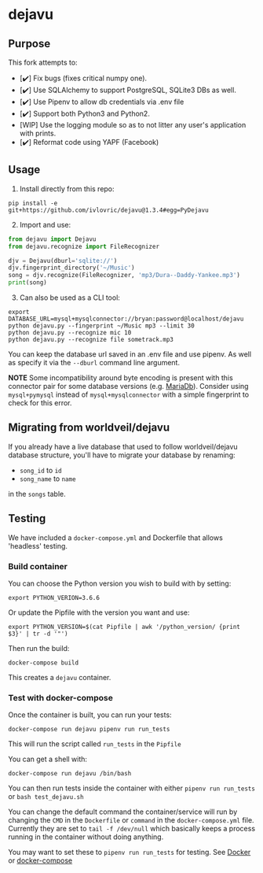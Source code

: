 # dejavu

## Purpose

This fork attempts to:

*   [:heavy_check_mark:] Fix bugs (fixes critical numpy one).
*   [:heavy_check_mark:] Use SQLAlchemy to support PostgreSQL, SQLite3 DBs as well.
*   [:heavy_check_mark:] Use Pipenv to allow db credentials via .env file
*   [:heavy_check_mark:] Support both Python3 and Python2.
*   [WIP] Use the logging module so as to not litter any user's application with prints.
*   [:heavy_check_mark:] Reformat code using YAPF (Facebook)

## Usage

1.  Install directly from this repo:

```commandline
pip install -e git+https://github.com/ivlovric/dejavu@1.3.4#egg=PyDejavu
```

2.  Import and use:

```python
from dejavu import Dejavu
from dejavu.recognize import FileRecognizer

djv = Dejavu(dburl='sqlite://')
djv.fingerprint_directory('~/Music')
song = djv.recognize(FileRecognizer, 'mp3/Dura--Daddy-Yankee.mp3')
print(song)
```

3.  Can also be used as a CLI tool:

```commandline
export DATABASE_URL=mysql+mysqlconnector://bryan:password@localhost/dejavu
python dejavu.py --fingerprint ~/Music mp3 --limit 30
python dejavu.py --recognize mic 10
python dejavu.py --recognize file sometrack.mp3
```

You can keep the database url saved in an .env file and use pipenv. As
well as specify it via the `--dburl` command line argument.

**NOTE** Some incompatibility around byte encoding is present with this connector pair
for some database versions (e.g. [MariaDb](https://mariadb.org/)).
Consider using `mysql+pymysql` instead of `mysql+mysqlconnector` with a simple
fingerprint to check for this error.

## Migrating from worldveil/dejavu

If you already have a live database that used to follow worldveil/dejavu
database structure, you'll have to migrate your database
by renaming:

*   `song_id` to `id`
*   `song_name` to `name`

in the `songs` table.

## Testing

We have included a `docker-compose.yml` and Dockerfile that allows 'headless' testing.

### Build container

You can choose the Python version you wish to build with by setting:

```
export PYTHON_VERION=3.6.6
```

Or update the Pipfile with the version you want and use:

```
export PYTHON_VERSION=$(cat Pipfile | awk '/python_version/ {print $3}' | tr -d '"')
```

Then run the build:

```
docker-compose build
```

This creates a `dejavu` container.

### Test with docker-compose

Once the container is built, you can run your tests:

```
docker-compose run dejavu pipenv run run_tests
```

This will run the script called `run_tests` in the `Pipfile`

You can get a shell with:

```
docker-compose run dejavu /bin/bash
```

You can then run tests inside the container with either `pipenv run run_tests` or `bash test_dejavu.sh`

You can change the default command the container/service will run by changing the `CMD` in the `Dockerfile` or `command` in the `docker-compose.yml` file.
Currently they are set to `tail -f /dev/null` which basically keeps a process running in the container without doing anything.

You may want to set these to `pipenv run run_tests` for testing. See [Docker](https://docs.docker.com/engine/reference/builder/#cmd) or [docker-compose](https://docs.docker.com/compose/compose-file/#command)
